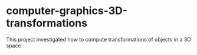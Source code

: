 # computer-graphics-3D-transformations
This project investigated how to compute transformations of objects in a 3D space
